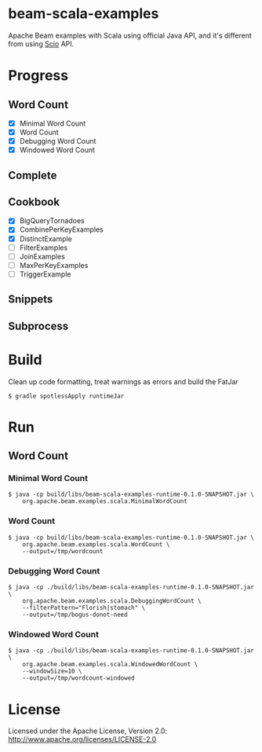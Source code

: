# beam-scala-examples
Apache Beam examples with Scala using official Java API, and it's different from
using [Scio](https://github.com/spotify/scio) API.

# Progress
## Word Count
- [x] Minimal Word Count
- [x] Word Count
- [x] Debugging Word Count
- [x] Windowed Word Count
## Complete
## Cookbook
- [x] BigQueryTornadoes
- [x] CombinePerKeyExamples
- [x] DistinctExample
- [ ] FilterExamples
- [ ] JoinExamples
- [ ] MaxPerKeyExamples
- [ ] TriggerExample
## Snippets
## Subprocess

# Build
Clean up code formatting, treat warnings as errors and build the FatJar
```
$ gradle spotlessApply runtimeJar
```

# Run
## Word Count
### Minimal Word Count
```
$ java -cp build/libs/beam-scala-examples-runtime-0.1.0-SNAPSHOT.jar \
    org.apache.beam.examples.scala.MinimalWordCount
```

### Word Count
```
$ java -cp build/libs/beam-scala-examples-runtime-0.1.0-SNAPSHOT.jar \
    org.apache.beam.examples.scala.WordCount \
    --output=/tmp/wordcount
```

### Debugging Word Count
```
$ java -cp ./build/libs/beam-scala-examples-runtime-0.1.0-SNAPSHOT.jar \
    org.apache.beam.examples.scala.DebuggingWordCount \
    --filterPattern="Florish|stomach" \
    --output=/tmp/bogus-donot-need
```

### Windowed Word Count
```
$ java -cp ./build/libs/beam-scala-examples-runtime-0.1.0-SNAPSHOT.jar \
    org.apache.beam.examples.scala.WindowedWordCount \
    --windowSize=10 \
    --output=/tmp/wordcount-windowed
```


# License
Licensed under the Apache License, Version 2.0: http://www.apache.org/licenses/LICENSE-2.0
